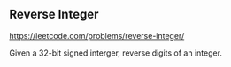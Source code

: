 ## Reverse Integer
https://leetcode.com/problems/reverse-integer/

Given a 32-bit signed interger, reverse digits of an integer.
